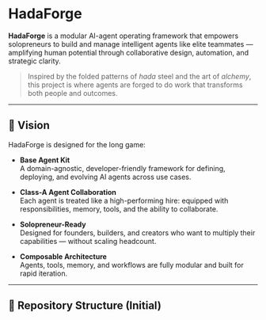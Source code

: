 # HadaForge

**HadaForge** is a modular AI-agent operating framework that empowers solopreneurs to build and manage intelligent agents like elite teammates — amplifying human potential through collaborative design, automation, and strategic clarity.

> Inspired by the folded patterns of *hada* steel and the art of *alchemy*, this project is where agents are forged to do work that transforms both people and outcomes.

---

## 🚀 Vision

HadaForge is designed for the long game:

- **Base Agent Kit**  
  A domain-agnostic, developer-friendly framework for defining, deploying, and evolving AI agents across use cases.

- **Class-A Agent Collaboration**  
  Each agent is treated like a high-performing hire: equipped with responsibilities, memory, tools, and the ability to collaborate.

- **Solopreneur-Ready**  
  Designed for founders, builders, and creators who want to multiply their capabilities — without scaling headcount.

- **Composable Architecture**  
  Agents, tools, memory, and workflows are fully modular and built for rapid iteration.

---

## 📂 Repository Structure (Initial)

